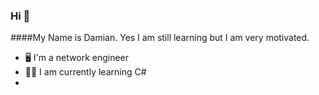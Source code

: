 ### Hi 👋

####My Name is Damian.
Yes I am still learning but I am very motivated.


- 🖥️ I'm a network engineer
- 🧑‍💻 I am currently learning C#
- 
